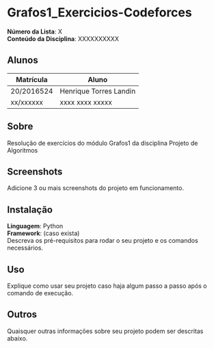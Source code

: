 # Grafos1_Exercicios-Codeforces

**Número da Lista**: X<br>
**Conteúdo da Disciplina**: XXXXXXXXXX<br>

## Alunos
|Matrícula | Aluno |
| -- | -- |
| 20/2016524  |  Henrique Torres Landin |
| xx/xxxxxx  |  xxxx xxxx xxxxx |

## Sobre 
Resolução de exercícios do módulo Grafos1 da disciplina Projeto de Algoritmos 

## Screenshots
Adicione 3 ou mais screenshots do projeto em funcionamento.

## Instalação 
**Linguagem**: Python<br>
**Framework**: (caso exista)<br>
Descreva os pré-requisitos para rodar o seu projeto e os comandos necessários.

## Uso 
Explique como usar seu projeto caso haja algum passo a passo após o comando de execução.

## Outros 
Quaisquer outras informações sobre seu projeto podem ser descritas abaixo.
